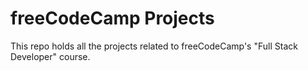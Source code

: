 # freeCodeCamp Projects
This repo holds all the projects related to freeCodeCamp's "Full Stack Developer" course.
